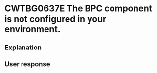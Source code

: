 # CWTBG0637E The BPC component is not configured in your environment.

## Explanation

## User response